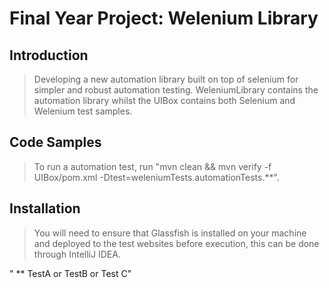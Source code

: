 # Final Year Project: Welenium Library

## Introduction

> Developing a new automation library built on top of selenium for simpler and robust automation testing. WeleniumLibrary contains the automation library whilst the UIBox contains both Selenium and Welenium test samples.

## Code Samples

> To run a automation test, run "mvn clean && mvn verify -f UIBox/pom.xml -Dtest=weleniumTests.automationTests.**".

## Installation

> You will need to ensure that Glassfish is installed on your machine and deployed to the test websites before execution, this can be done through IntelliJ IDEA.


" ** TestA or TestB or Test C"